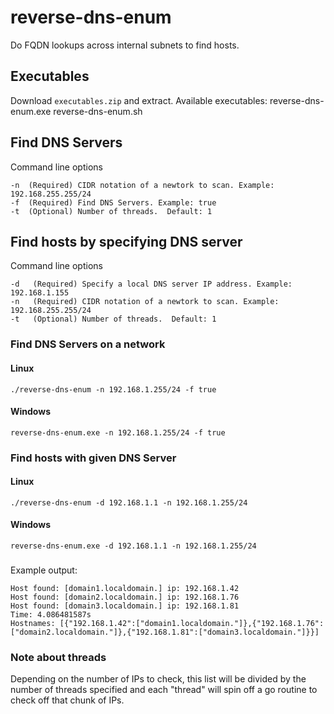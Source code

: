 # reverse-dns-enum
Do FQDN lookups across internal subnets to find hosts.

## Executables

Download `executables.zip` and extract.  Available executables:
reverse-dns-enum.exe
reverse-dns-enum.sh

## Find DNS Servers
Command line options
```azure
-n  (Required) CIDR notation of a newtork to scan. Example: 192.168.255.255/24
-f  (Required) Find DNS Servers. Example: true
-t  (Optional) Number of threads.  Default: 1

```


## Find hosts by specifying DNS server
Command line options
```azure
-d   (Required) Specify a local DNS server IP address. Example: 192.168.1.155
-n   (Required) CIDR notation of a newtork to scan. Example: 192.168.255.255/24
-t   (Optional) Number of threads.  Default: 1
```
### Find DNS Servers on a network
#### Linux
`./reverse-dns-enum -n 192.168.1.255/24 -f true`
#### Windows
`reverse-dns-enum.exe -n 192.168.1.255/24 -f true`

### Find hosts with given DNS Server
#### Linux
`./reverse-dns-enum -d 192.168.1.1 -n 192.168.1.255/24`
#### Windows
`reverse-dns-enum.exe -d 192.168.1.1 -n 192.168.1.255/24`

###

Example output:
```azure
Host found: [domain1.localdomain.] ip: 192.168.1.42
Host found: [domain2.localdomain.] ip: 192.168.1.76
Host found: [domain3.localdomain.] ip: 192.168.1.81
Time: 4.086481587s
Hostnames: [{"192.168.1.42":["domain1.localdomain."]},{"192.168.1.76":["domain2.localdomain."]},{"192.168.1.81":["domain3.localdomain."]}}]
```

### Note about threads

Depending on the number of IPs to check, this list will be divided by the number of threads specified and each "thread" will spin off a go routine to check off that chunk of IPs.
